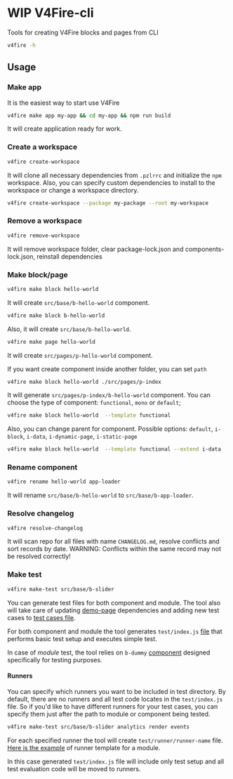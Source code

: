 # WIP V4Fire-cli

Tools for creating V4Fire blocks and pages from CLI

```bash
v4fire -h
```

## Usage

### Make app

It is the easiest way to start use V4Fire

```bash
v4fire make app my-app && cd my-app && npm run build
```

It will create application ready for work.

### Create a workspace

```bash
v4fire create-workspace
```

It will clone all necessary dependencies from `.pzlrrc` and initialize the `npm` workspace.
Also, you can specify custom dependencies to install to the workspace or change a workspace directory.

```bash
v4fire create-workspace --package my-package --root my-workspace
```

### Remove a workspace

```bash
v4fire remove-workspace
```

It will remove workspace folder, clear package-lock.json and components-lock.json, reinstall dependencies

### Make block/page

```bash
v4fire make block hello-world
```

It will create `src/base/b-hello-world` component.

```bash
v4fire make block b-hello-world
```

Also, it will create `src/base/b-hello-world`.

```bash
v4fire make page hello-world
```

It will create `src/pages/p-hello-world` component.

If you want create component inside another folder, you can set `path`

```bash
v4fire make block hello-world ./src/pages/p-index
```

It will generate `src/pages/p-index/b-hello-world` component.
You can choose the type of component: `functional`, `mono` or `default`;

```bash
v4fire make block hello-world  --template functional
```

Also, you can change parent for component. Possible options: `default`, `i-block`, `i-data`, `i-dynamic-page`, `i-static-page`

```bash
v4fire make block hello-world  --template functional --extend i-data
```

### Rename component

```bash
v4fire rename hello-world app-loader
```

It will rename `src/base/b-hello-world` to `src/base/b-app-loader`.

### Resolve changelog

```bash
v4fire resolve-changelog
```

It will scan repo for all files with name `CHANGELOG.md`, resolve conflicts and sort records by date.
WARNING: Conflicts within the same record may not be resolved correctly!

### Make test

```bash
v4fire make-test src/base/b-slider
```

You can generate test files for both component and module.
The tool also will take care of updating [demo-page](https://github.com/V4Fire/Client/blob/master/src/pages/p-v4-components-demo/index.js)
dependencies and adding new test cases to [test cases file](https://github.com/V4Fire/Client/blob/master/tests/cases.js).

For both component and module the tool generates `test/index.js` [file](src/templates/test/module/simple/index.js)
that performs basic test setup and executes simple test.

In case of _module_ test, the tool relies on `b-dummy` [component](https://github.com/V4Fire/Client/tree/master/src/base/b-dummy)
designed specifically for testing purposes.

#### Runners

You can specify which runners you want to be included in test directory. By default, there are no runners
and all test code locates in the `test/index.js` file. So if you'd like to have different runners for your test cases,
you can specify them just after the path to module or component being tested.

```bash
v4fire make-test src/base/b-slider analytics render events
```

For each specified runner the tool will create `test/runner/runner-name` file. [Here is the example](src/templates/test/module/with-runners/runners/runner.js)
of runner template for a module.

In this case generated `test/index.js` file will include only test setup and all test evaluation code will be moved to runners.
